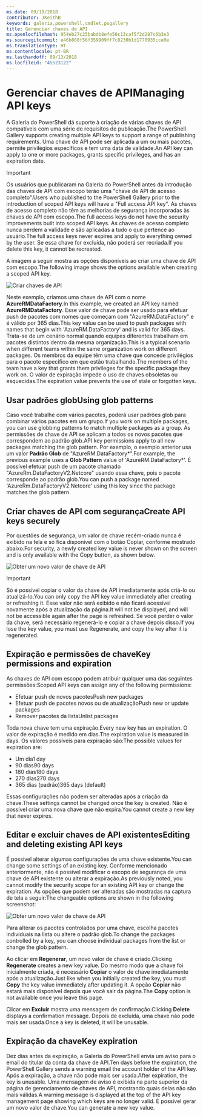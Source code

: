 ```yaml
---
ms.date: 09/10/2018
contributor: JKeithB
keywords: galeria,powershell,cmdlet,psgallery
title: Gerenciar chaves de API
ms.openlocfilehash: 954eb27c25babdb8efe50c13caf5f2d287c6b3e3
ms.sourcegitcommit: e46b868f56f359909ff7c8230b1d1770935cce0e
ms.translationtype: HT
ms.contentlocale: pt-BR
ms.lasthandoff: 09/13/2018
ms.locfileid: "45523122"
---
```

# <a name="managing-api-keys"></a><span data-ttu-id="55f12-103">Gerenciar chaves de API</span><span class="sxs-lookup"><span data-stu-id="55f12-103">Managing API keys</span></span>

<span data-ttu-id="55f12-104">A Galeria do PowerShell dá suporte à criação de várias chaves de API compatíveis com uma série de requisitos de publicação.</span><span class="sxs-lookup"><span data-stu-id="55f12-104">The PowerShell Gallery supports creating multiple API keys to support a range of publishing requirements.</span></span> <span data-ttu-id="55f12-105">Uma chave de API pode ser aplicada a um ou mais pacotes, permite privilégios específicos e tem uma data de validade.</span><span class="sxs-lookup"><span data-stu-id="55f12-105">An API key can apply to one or more packages, grants specific privileges, and has an expiration date.</span></span>

> [!IMPORTANT]
> <span data-ttu-id="55f12-106">Os usuários que publicaram na Galeria do PowerShell antes da introdução das chaves de API com escopo terão uma "chave de API de acesso completo".</span><span class="sxs-lookup"><span data-stu-id="55f12-106">Users who published to the PowerShell Gallery prior to the introduction of scoped API keys will have a "Full access API key".</span></span> <span data-ttu-id="55f12-107">As chaves de acesso completo não têm as melhorias de segurança incorporadas às chaves de API com escopo.</span><span class="sxs-lookup"><span data-stu-id="55f12-107">The full access keys do not have the security improvements built into scoped API keys.</span></span> <span data-ttu-id="55f12-108">As chaves de acesso completo nunca perdem a validade e são aplicadas a tudo o que pertence ao usuário.</span><span class="sxs-lookup"><span data-stu-id="55f12-108">The full access keys never expires and apply to everything owned by the user.</span></span> <span data-ttu-id="55f12-109">Se essa chave for excluída, não poderá ser recriada.</span><span class="sxs-lookup"><span data-stu-id="55f12-109">If you delete this key, it cannot be recreated.</span></span>

<span data-ttu-id="55f12-110">A imagem a seguir mostra as opções disponíveis ao criar uma chave de API com escopo.</span><span class="sxs-lookup"><span data-stu-id="55f12-110">The following image shows the options available when creating a scoped API key.</span></span>

![Criar chaves de API](../../Images/PSGallery_KeyScoped.png)

<span data-ttu-id="55f12-112">Neste exemplo, criamos uma chave de API com o nome **AzureRMDataFactory**.</span><span class="sxs-lookup"><span data-stu-id="55f12-112">In this example, we created an API key named **AzureRMDataFactory**.</span></span> <span data-ttu-id="55f12-113">Esse valor de chave pode ser usado para efetuar push de pacotes com nomes que começam com "AzureRM.DataFactory" e é válido por 365 dias.</span><span class="sxs-lookup"><span data-stu-id="55f12-113">This key value can be used to push packages with names that begin with 'AzureRM.DataFactory' and is valid for 365 days.</span></span> <span data-ttu-id="55f12-114">Trata-se de um cenário normal quando equipes diferentes trabalham em pacotes distintos dentro da mesma organização.</span><span class="sxs-lookup"><span data-stu-id="55f12-114">This is a typical scenario when different teams within the same organization work on different packages.</span></span> <span data-ttu-id="55f12-115">Os membros da equipe têm uma chave que concede privilégios para o pacote específico em que estão trabalhando.</span><span class="sxs-lookup"><span data-stu-id="55f12-115">The members of the team have a key that grants them privileges for the specific package they work on.</span></span>
<span data-ttu-id="55f12-116">O valor de expiração impede o uso de chaves obsoletas ou esquecidas.</span><span class="sxs-lookup"><span data-stu-id="55f12-116">The expiration value prevents the use of stale or forgotten keys.</span></span>

## <a name="using-glob-patterns"></a><span data-ttu-id="55f12-117">Usar padrões glob</span><span class="sxs-lookup"><span data-stu-id="55f12-117">Using glob patterns</span></span>

<span data-ttu-id="55f12-118">Caso você trabalhe com vários pacotes, poderá usar padrões glob para combinar vários pacotes em um grupo.</span><span class="sxs-lookup"><span data-stu-id="55f12-118">If you work on multiple packages, you can use globbing patterns to match multiple packages as a group.</span></span> <span data-ttu-id="55f12-119">As permissões de chave de API se aplicam a todos os novos pacotes que correspondem ao padrão glob.</span><span class="sxs-lookup"><span data-stu-id="55f12-119">API key permissions apply to all new packages matching the glob pattern.</span></span> <span data-ttu-id="55f12-120">Por exemplo, o exemplo anterior usa um valor **Padrão Glob** de "AzureRM.DataFactory\*".</span><span class="sxs-lookup"><span data-stu-id="55f12-120">For example, the previous example uses a **Glob Pattern** value of 'AzureRM.DataFactory\*'.</span></span> <span data-ttu-id="55f12-121">É possível efetuar push de um pacote chamado "AzureRm.DataFactoryV2.Netcore" usando essa chave, pois o pacote corresponde ao padrão glob.</span><span class="sxs-lookup"><span data-stu-id="55f12-121">You can push a package named 'AzureRm.DataFactoryV2.Netcore' using this key since the package matches the glob pattern.</span></span>

## <a name="create-api-keys-securely"></a><span data-ttu-id="55f12-122">Criar chaves de API com segurança</span><span class="sxs-lookup"><span data-stu-id="55f12-122">Create API keys securely</span></span>

<span data-ttu-id="55f12-123">Por questões de segurança, um valor de chave recém-criado nunca é exibido na tela e só fica disponível com o botão Copiar, conforme mostrado abaixo.</span><span class="sxs-lookup"><span data-stu-id="55f12-123">For security, a newly created key value is never shown on the screen and is only available with the Copy button, as shown below.</span></span>

![Obter um novo valor de chave de API](../../Images/PSGallery_CopyCreatedKey.png)

> [!IMPORTANT]
> <span data-ttu-id="55f12-125">Só é possível copiar o valor da chave de API imediatamente após criá-lo ou atualizá-lo.</span><span class="sxs-lookup"><span data-stu-id="55f12-125">You can only copy the API key value immediately after creating or refreshing it.</span></span> <span data-ttu-id="55f12-126">Esse valor não será exibido e não ficará acessível novamente após a atualização da página.</span><span class="sxs-lookup"><span data-stu-id="55f12-126">It will not be displayed, and will not be accessible again after the page is refreshed.</span></span> <span data-ttu-id="55f12-127">Se você perder o valor da chave, será necessário regenerá-lo e copiar a chave depois disso.</span><span class="sxs-lookup"><span data-stu-id="55f12-127">If you lose the key value, you must use Regenerate, and copy the key after it is regenerated.</span></span>

## <a name="key-permissions-and-expiration"></a><span data-ttu-id="55f12-128">Expiração e permissões de chave</span><span class="sxs-lookup"><span data-stu-id="55f12-128">Key permissions and expiration</span></span>

<span data-ttu-id="55f12-129">As chaves de API com escopo podem atribuir qualquer uma das seguintes permissões:</span><span class="sxs-lookup"><span data-stu-id="55f12-129">Scoped API keys can assign any of the following permissions:</span></span>

- <span data-ttu-id="55f12-130">Efetuar push de novos pacotes</span><span class="sxs-lookup"><span data-stu-id="55f12-130">Push new packages</span></span>
- <span data-ttu-id="55f12-131">Efetuar push de pacotes novos ou de atualização</span><span class="sxs-lookup"><span data-stu-id="55f12-131">Push new or update packages</span></span>
- <span data-ttu-id="55f12-132">Remover pacotes da lista</span><span class="sxs-lookup"><span data-stu-id="55f12-132">Unlist packages</span></span>

<span data-ttu-id="55f12-133">Toda nova chave tem uma expiração.</span><span class="sxs-lookup"><span data-stu-id="55f12-133">Every new key has an expiration.</span></span> <span data-ttu-id="55f12-134">O valor de expiração é medido em dias.</span><span class="sxs-lookup"><span data-stu-id="55f12-134">The expiration value is measured in days.</span></span> <span data-ttu-id="55f12-135">Os valores possíveis para expiração são:</span><span class="sxs-lookup"><span data-stu-id="55f12-135">The possible values for expiration are:</span></span>

- <span data-ttu-id="55f12-136">Um dia</span><span class="sxs-lookup"><span data-stu-id="55f12-136">1 day</span></span>
- <span data-ttu-id="55f12-137">90 dias</span><span class="sxs-lookup"><span data-stu-id="55f12-137">90 days</span></span>
- <span data-ttu-id="55f12-138">180 dias</span><span class="sxs-lookup"><span data-stu-id="55f12-138">180 days</span></span>
- <span data-ttu-id="55f12-139">270 dias</span><span class="sxs-lookup"><span data-stu-id="55f12-139">270 days</span></span>
- <span data-ttu-id="55f12-140">365 dias (padrão)</span><span class="sxs-lookup"><span data-stu-id="55f12-140">365 days (default)</span></span>

<span data-ttu-id="55f12-141">Essas configurações não podem ser alteradas após a criação da chave.</span><span class="sxs-lookup"><span data-stu-id="55f12-141">These settings cannot be changed once the key is created.</span></span> <span data-ttu-id="55f12-142">Não é possível criar uma nova chave que não expira.</span><span class="sxs-lookup"><span data-stu-id="55f12-142">You cannot create a new key that never expires.</span></span>

## <a name="editing-and-deleting-existing-api-keys"></a><span data-ttu-id="55f12-143">Editar e excluir chaves de API existentes</span><span class="sxs-lookup"><span data-stu-id="55f12-143">Editing and deleting existing API keys</span></span>

<span data-ttu-id="55f12-144">É possível alterar algumas configurações de uma chave existente.</span><span class="sxs-lookup"><span data-stu-id="55f12-144">You can change some settings of an existing key.</span></span> <span data-ttu-id="55f12-145">Conforme mencionado anteriormente, não é possível modificar o escopo de segurança de uma chave de API existente ou alterar a expiração.</span><span class="sxs-lookup"><span data-stu-id="55f12-145">As previously noted, you cannot modify the security scope for an existing API key or change the expiration.</span></span> <span data-ttu-id="55f12-146">As opções que podem ser alteradas são mostradas na captura de tela a seguir:</span><span class="sxs-lookup"><span data-stu-id="55f12-146">The changeable options are shown in the following screenshot:</span></span>

![Obter um novo valor de chave de API](../../Images/PSGallery_EditAPIKey.png)

<span data-ttu-id="55f12-148">Para alterar os pacotes controlados por uma chave, escolha pacotes individuais na lista ou altere o padrão glob.</span><span class="sxs-lookup"><span data-stu-id="55f12-148">To change the packages controlled by a key, you can choose individual packages from the list or change the glob pattern.</span></span>

<span data-ttu-id="55f12-149">Ao clicar em **Regenerar**, um novo valor de chave é criado.</span><span class="sxs-lookup"><span data-stu-id="55f12-149">Clicking **Regenerate** creates a new key value.</span></span> <span data-ttu-id="55f12-150">Do mesmo modo que a chave foi inicialmente criada, é necessário **Copiar** o valor de chave imediatamente após a atualização.</span><span class="sxs-lookup"><span data-stu-id="55f12-150">Just like when you initially created the key, you must **Copy** the key value immediately after updating it.</span></span> <span data-ttu-id="55f12-151">A opção **Copiar** não estará mais disponível depois que você sair da página.</span><span class="sxs-lookup"><span data-stu-id="55f12-151">The **Copy** option is not available once you leave this page.</span></span>

<span data-ttu-id="55f12-152">Clicar em **Excluir** mostra uma mensagem de confirmação.</span><span class="sxs-lookup"><span data-stu-id="55f12-152">Clicking **Delete** displays a confirmation message.</span></span> <span data-ttu-id="55f12-153">Depois de excluída, uma chave não pode mais ser usada.</span><span class="sxs-lookup"><span data-stu-id="55f12-153">Once a key is deleted, it will be unusable.</span></span>

## <a name="key-expiration"></a><span data-ttu-id="55f12-154">Expiração da chave</span><span class="sxs-lookup"><span data-stu-id="55f12-154">Key expiration</span></span>

<span data-ttu-id="55f12-155">Dez dias antes da expiração, a Galeria do PowerShell envia um aviso para o email do titular da conta da chave de API.</span><span class="sxs-lookup"><span data-stu-id="55f12-155">Ten days before the expiration, the PowerShell Gallery sends a warning email the account holder of the API key.</span></span> <span data-ttu-id="55f12-156">Após a expiração, a chave não pode mais ser usada.</span><span class="sxs-lookup"><span data-stu-id="55f12-156">After expiration, the key is unusable.</span></span> <span data-ttu-id="55f12-157">Uma mensagem de aviso é exibida na parte superior da página de gerenciamento de chaves de API, mostrando quais delas não são mais válidas.</span><span class="sxs-lookup"><span data-stu-id="55f12-157">A warning message is displayed at the top of the API key management page showing which keys are no longer valid.</span></span> <span data-ttu-id="55f12-158">É possível gerar um novo valor de chave.</span><span class="sxs-lookup"><span data-stu-id="55f12-158">You can generate a new key value.</span></span>
